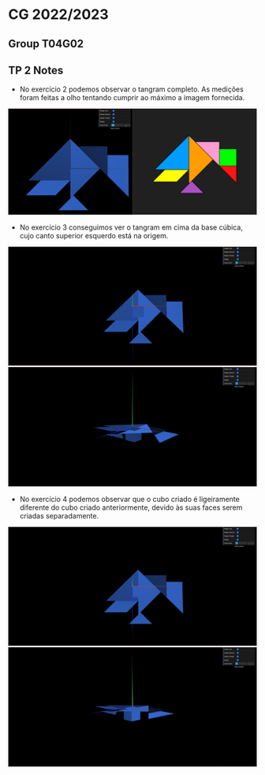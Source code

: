 # CG 2022/2023

## Group T04G02

## TP 2 Notes

- No exercício 2 podemos observar o tangram completo. As medições foram feitas a olho tentando cumprir ao máximo a imagem fornecida.

![Screenshot 1](screenshots/CG-t04g02-tp2-1.png)

- No exercício 3 conseguimos ver o tangram em cima da base cúbica, cujo canto superior esquerdo está na origem.

![Screenshot 2](screenshots/CG-t04g02-tp2-2a.png)
![Screenshot 3](screenshots/CG-t04g02-tp2-2b.png)

- No exercício 4 podemos observar que o cubo criado é ligeiramente diferente do cubo criado anteriormente, devido às suas faces serem criadas separadamente.

![Screenshot 4](screenshots/CG-t04g02-tp2-3a.png)
![Screenshot 5](screenshots/CG-t04g02-tp2-3b.png)